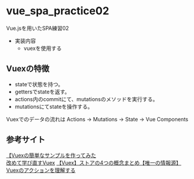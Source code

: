 # vue_spa_practice02
Vue.jsを用いたSPA練習02
* 実装内容
  * vuexを使用する

## Vuexの特徴
- stateで状態を持つ。
- gettersでstateを返す。
- actions内のcommitにて、mutationsのメソッドを実行する。
- mutationsにてstateを操作する。

Vuexでのデータの流れは Actions → Mutations → State → Vue Components

## 参考サイト
[【Vuexの簡単なサンプルを作ってみた](https://qiita.com/d-dai/items/7df318b9369be3d58a58)  
[改めて学び直すVuex](https://qiita.com/nasum/items/d17c0a628e6c32616b85)
[【Vuex】ストアの4つの概念まとめ【唯一の情報源】](https://qiita.com/kouki-iwahara/items/1a75daaa93657b0b56d7)
[Vuexのアクションを理解する](https://junpeko.com/vuex-actions/)